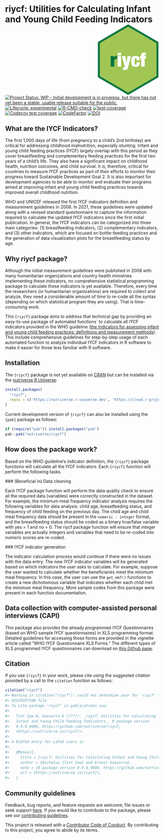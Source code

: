 
<!-- README.md is generated from README.Rmd. Please edit that file -->

# riycf: Utilities for Calculating Infant and Young Child Feeding Indicators <img src="man/figures/logo.png" width="200px" align="right" />

<!-- badges: start -->

[![Project Status: WIP – Initial development is in progress, but there
has not yet been a stable, usable release suitable for the
public.](https://www.repostatus.org/badges/latest/wip.svg)](https://www.repostatus.org/#wip)
[![Lifecycle:
experimental](https://img.shields.io/badge/lifecycle-experimental-orange.svg)](https://lifecycle.r-lib.org/articles/stages.html#experimental)
[![R-CMD-check](https://github.com/nutriverse/riycf/actions/workflows/R-CMD-check.yaml/badge.svg)](https://github.com/nutriverse/riycf/actions/workflows/R-CMD-check.yaml)
[![test-coverage](https://github.com/nutriverse/riycf/actions/workflows/test-coverage.yaml/badge.svg)](https://github.com/nutriverse/riycf/actions/workflows/test-coverage.yaml)
[![Codecov test
coverage](https://codecov.io/gh/nutriverse/riycf/branch/main/graph/badge.svg)](https://app.codecov.io/gh/nutriverse/riycf?branch=main)
[![CodeFactor](https://www.codefactor.io/repository/github/nutriverse/riycf/badge)](https://www.codefactor.io/repository/github/nutriverse/riycf)
[![DOI](https://zenodo.org/badge/410309510.svg)](https://zenodo.org/badge/latestdoi/410309510)
<!-- badges: end -->

## What are the IYCF Indicators?

The first 1,000 days of life (from pregnancy to a child’s 2nd birthday)
are critical for addressing childhood malnutrition, especially stunting.
Infant and young child feeding practices (IYCF) largely overlap with
this period as they cover breastfeeding and complementary feeding
practices for the first two years of a child’s life. They also have a
significant impact on childhood health, nutrition outcomes, and child
survival. It is, therefore, critical for countries to measure IYCF
practices as part of their efforts to monitor their progress toward
Sustainable Development Goal 2. It is also important for development
agencies to be able to monitor and evaluate their programs aimed at
improving infant and young child feeding practices towards improved
overall childhood nutrition.

WHO and UNICEF released the first IYCF indicators definition and
measurement guidelines in 2008. In 2021, these guidelines were updated
along with a revised standard questionnaire to capture the information
required to calculate the updated IYCF indicators since the first
initial publication. In general, the IYCF indicators can be categorized
into three main categories: (1) breastfeeding indicators, (2)
complementary indicators, and (3) other indicators, which are focused on
bottle-feeding practices and the generation of data visualization plots
for the breastfeeding status by age.

## Why riycf package?

Although the initial measurement guidelines were published in 2008 with
many humanitarian organizations and country health ministries
implementing these indicators, no comprehensive statistical programming
package to calculate these indicators is yet available. Therefore, every
time the researchers (or humanitarian organizations) are required to
collect and analyze, they need a considerable amount of time to re-code
all the syntax (depending on which statistical program they are using).
That is time-consuming work.

This `{riycf}` package aims to address that technical gap by providing
an easy-to-use package of automated functions\` to calculate all IYCF
indicators provided in the WHO guideline ([the Indicators for assessing
infant and young child feeding practices: definitions and measurement
methods](https://www.who.int/publications/i/item/9789240018389)). This
include comprehensive guidelines for step-by-step usage of each
automated function to analyze individual IYCF indicators in R software
to make it easier for those less familiar with R software.

## Installation

The `{riycf}` package is not yet available on
[CRAN](https://cran.r-project.org) but can be installed via the
[nutriverse R Universe](https://nutriverse.r-universe.dev):

``` r
install.packages(
  "riycf",
  repos = c('https://nutriverse.r-universe.dev', 'https://cloud.r-project.org')
)
```

Current development version of `{riycf}` can also be installed using the
`{pak}` package as follows:

``` r
if (require("pak")) install.packages("pak")
pak::pak("nutriverse/riycf")
```

## How does the package work?

Based on the WHO guideline’s indicator definition, the `{riycf}` package
functions will calculate all the IYCF indicators. Each `{riycf}`
function will perform the following tasks.

\#\#\# (Beneficial in) Data cleaning

Each IYCF package function will perform the data quality check to ensure
all the required data (variables) were correctly constructed in the
dataset. For example, the minimum meal frequency indicator analysis
requires the following variables for data analysis: child age,
breastfeeding status, and frequency of child feeding on the previous
day. The child age and child meal frequency data should be present in
the `numeric - integer` format, and the breastfeeding status should be
coded as a binary true/false variable with yes = 1 and no = 0. The riycf
package function will ensure that integer variables are actually
integers and variables that need to be re-coded into numeric scores are
re-coded.

\#\#\# IYCF indicator generation

The indicator calculation process would continue if there were no issues
with the data entry. The new IYCF indicator variables will be generated
based on which indicators the user asks to calculate. For example,
suppose the user wanted to calculate whether the beneficiaries meet the
minimum meal frequency. In this case, the user can use the `get_mmf()`
functions to create a new dichotomous variable that indicates whether
each child met the minimum meal frequency. More sample codes from this
package were present in each function documentation.

## Data collection with computer-assisted personal interviews (CAPI)

This package also provides the already programmed IYCF Questionnaires
(based on WHO sample IYCF questionnaires) in XLS programming format.
Detailed guidelines for accessing those forms are provided in the
vignette article called “WHO IYCF Questionnaire XLS Forms.” The
different types of XLS programmed IYCF questionnaires can download on
[this Github page](https://github.com/nicholustintzaw/iycf_xls_forms).

## Citation

If you use `{riycf}` in your work, please cite using the suggested
citation provided by a call to the `citation` function as follows:

``` r
citation("riycf")
#> Warning in citation("riycf"): could not determine year for 'riycf' from package
#> DESCRIPTION file
#> To cite package 'riycf' in publications use:
#> 
#>   Tint Zaw N, Guevarra E (????). _riycf: Utilities for Calculating
#>   Infant and Young Child Feeding Indicators_. R package version
#>   0.0.0.9000, https://github.com/nutriverse/riycf,
#>   <https://nutriverse.io/riycf/>.
#> 
#> A BibTeX entry for LaTeX users is
#> 
#>   @Manual{,
#>     title = {riycf: Utilities for Calculating Infant and Young Child Feeding Indicators},
#>     author = {Nicholus {Tint Zaw} and Ernest Guevarra},
#>     note = {R package version 0.0.0.9000, https://github.com/nutriverse/riycf},
#>     url = {https://nutriverse.io/riycf/},
#>   }
```

## Community guidelines

Feedback, bug reports, and feature requests are welcome; file issues or
seek support [here](https://github.com/nutriverse/riycf/issues). If you
would like to contribute to the package, please see our [contributing
guidelines](https://nutriverse.io/riycf/CONTRIBUTING.html).

This project is released with a [Contributor Code of
Conduct](https://nutriverse.io/riycf/CODE_OF_CONDUCT.html). By
contributing to this project, you agree to abide by its terms.
